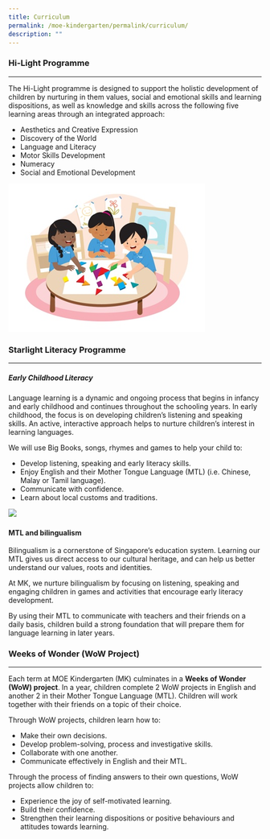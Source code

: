 ```yaml
---
title: Curriculum
permalink: /moe-kindergarten/permalink/curriculum/
description: ""
---
```

### **Hi-Light** **Programme**
--------------------------

The Hi-Light programme is designed to support the holistic development of children by nurturing in them values, social and emotional skills and learning dispositions, as well as knowledge and skills across the following five learning areas through an integrated approach:

*   Aesthetics and Creative Expression
*   Discovery of the World
*   Language and Literacy
*   Motor Skills Development
*   Numeracy
*   Social and Emotional Development

![](/images/MK%20pic.jpg)

### **Starlight Literacy** **Programme**
------------------------------------

##### **Early Childhood Literacy**

Language learning is a dynamic and ongoing process that begins in infancy and early childhood and continues throughout the schooling years. In early childhood, the focus is on developing children’s listening and speaking skills. An active, interactive approach helps to nurture children’s interest in learning languages.

We will use Big Books, songs, rhymes and games to help your child to:

*   Develop listening, speaking and early literacy skills.
*   Enjoy English and their Mother Tongue Language (MTL) (i.e. Chinese, Malay or Tamil language).
*   Communicate with confidence.
*   Learn about local customs and traditions.

![](https://shuqunpri.moe.edu.sg/wp-content/uploads/2023/01/MK-pic2.jpg)

#### **MTL and bilingualism**

Bilingualism is a cornerstone of Singapore’s education system. Learning our MTL gives us direct access to our cultural heritage, and can help us better understand our values, roots and identities.

At MK, we nurture bilingualism by focusing on listening, speaking and engaging children in games and activities that encourage early literacy development.

By using their MTL to communicate with teachers and their friends on a daily basis, children build a strong foundation that will prepare them for language learning in later years.

### **Weeks of Wonder (WoW Project)**
---------------------------------

Each term at MOE Kindergarten (MK) culminates in a **Weeks of Wonder (WoW) project**. In a year, children complete 2 WoW projects in English and another 2 in their Mother Tongue Language (MTL). Children will work together with their friends on a topic of their choice.

Through WoW projects, children learn how to:

*   Make their own decisions.
*   Develop problem-solving, process and investigative skills.
*   Collaborate with one another.
*   Communicate effectively in English and their MTL.

Through the process of finding answers to their own questions, WoW projects allow children to:

*   Experience the joy of self-motivated learning.
*   Build their confidence.
*   Strengthen their learning dispositions or positive behaviours and attitudes towards learning.